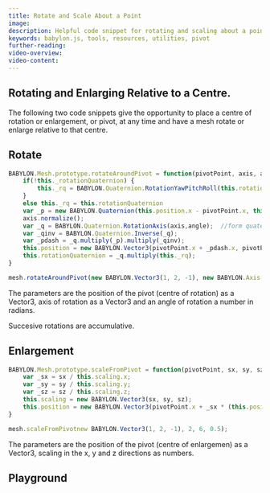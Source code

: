 ```yaml
---
title: Rotate and Scale About a Point
image: 
description: Helpful code snippet for rotating and scaling about a point in Babylon.js.
keywords: babylon.js, tools, resources, utilities, pivot
further-reading:
video-overview:
video-content:
---
```


## Rotating and Enlarging Relative to a Centre.
The following two code snippets give the opportunity to place a centre of rotation or enlargement, or pivot, at any time and have a mesh rotate or enlarge relative to that centre.


## Rotate
 
```javascript
BABYLON.Mesh.prototype.rotateAroundPivot = function(pivotPoint, axis, angle) {
	if(!this._rotationQuaternion) {
		this._rq = BABYLON.Quaternion.RotationYawPitchRoll(this.rotation.y, this.rotation.x, this.rotation.z);
	}
	else this._rq = this.rotationQuaternion		
	var _p = new BABYLON.Quaternion(this.position.x - pivotPoint.x, this.position.y - pivotPoint.y, this.position.z - pivotPoint.z, 0);
	axis.normalize();
	var _q = BABYLON.Quaternion.RotationAxis(axis,angle);  //form quaternion rotation		
	var _qinv = BABYLON.Quaternion.Inverse(_q);	
	var _pdash = _q.multiply(_p).multiply(_qinv);
	this.position = new BABYLON.Vector3(pivotPoint.x + _pdash.x, pivotPoint.y + _pdash.y, pivotPoint.z + _pdash.z);
	this.rotationQuaternion = _q.multiply(this._rq);
}

mesh.rotateAroundPivot(new BABYLON.Vector3(1, 2, -1), new BABYLON.Axis.Y, Math.PI/4);
```

The parameters are the position of the pivot (centre of rotation) as a Vector3, axis of rotation as a Vector3 and an angle of rotation a number in radians.

Succesive rotations are accumulative.

## Enlargement

```javascript
BABYLON.Mesh.prototype.scaleFromPivot = function(pivotPoint, sx, sy, sz) {
	var _sx = sx / this.scaling.x;
	var _sy = sy / this.scaling.y;
	var _sz = sz / this.scaling.z;
	this.scaling = new BABYLON.Vector3(sx, sy, sz);	
	this.position = new BABYLON.Vector3(pivotPoint.x + _sx * (this.position.x - pivotPoint.x), pivotPoint.y + _sy * (this.position.y - pivotPoint.y), pivotPoint.z + _sz * (this.position.z - pivotPoint.z));
}

mesh.scaleFromPivotnew BABYLON.Vector3(1, 2, -1), 2, 6, 0.5);
```

The parameters are the position of the pivot (centre of enlargemen) as a Vector3, scaling in the x, y and z directions as numbers.

## Playground

<Playground id="#1MKHR9#253" title="Rotating and Enlarging Relative to a Centre" description=""/>
